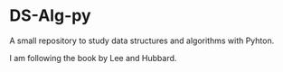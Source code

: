 # DS-Alg-py
A small repository to study data structures and algorithms with Pyhton. 

I am following the book by Lee and Hubbard.
